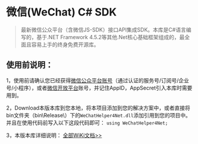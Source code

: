 微信(WeChat) C# SDK
=====
>最新微信公众平台（含微信JS-SDK）接口API集成SDK。本库是C#语言编写的，基于.NET Framework 4.5.2等其他.Net核心基础框架组成的，最全面且容易上手的终身免费开源库。

使用前说明：
-----

1，使用前请确认您已经获得[微信公众平台账号](https://mp.weixin.qq.com/ "点击进入")（通过认证的服务号/订阅号/企业号/小程序），或者[微信开放平台](https://open.weixin.qq.com/ "点击进入")账号，并记住AppID，AppSecret引入本库时需要用到。

2，Download本版本库到您本地，将本项目添加到您的解决方案中，或者直接将bin文件夹（bin\Release\）下的`WeChatHelper4Net.dll`添加引用到您的项目中。并且在使用代码前写入以下这段代码即可：
```using WeChatHelper4Net;```

3，本版本库详细说明： [全部WiKi文档>>](../../wiki/ "点击阅读")
